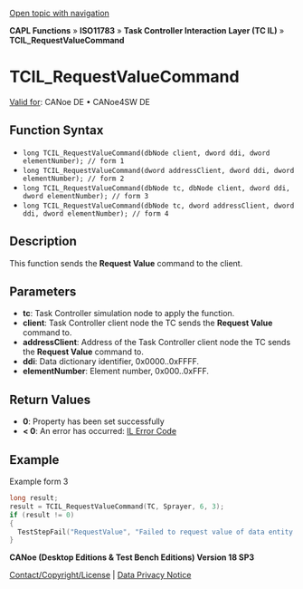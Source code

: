 [Open topic with navigation](../../../../../../CANoeDEFamily.htm#Topics/CAPLFunctions/ISO11783/ISOInteractionLayerTC/Functions/CAPLfunctionIso11783TCILRequestValueCommand.md)

**CAPL Functions** » **ISO11783** » **Task Controller Interaction Layer (TC IL)** » **TCIL_RequestValueCommand**

# TCIL_RequestValueCommand

[Valid for](../../../../Shared/FeatureAvailability.md): CANoe DE • CANoe4SW DE

## Function Syntax

- `long TCIL_RequestValueCommand(dbNode client, dword ddi, dword elementNumber); // form 1`
- `long TCIL_RequestValueCommand(dword addressClient, dword ddi, dword elementNumber); // form 2`
- `long TCIL_RequestValueCommand(dbNode tc, dbNode client, dword ddi, dword elementNumber); // form 3`
- `long TCIL_RequestValueCommand(dbNode tc, dword addressClient, dword ddi, dword elementNumber); // form 4`

## Description

This function sends the **Request Value** command to the client.

## Parameters

- **tc**: Task Controller simulation node to apply the function.
- **client**: Task Controller client node the TC sends the **Request Value** command to.
- **addressClient**: Address of the Task Controller client node the TC sends the **Request Value** command to.
- **ddi**: Data dictionary identifier, 0x0000..0xFFFF.
- **elementNumber**: Element number, 0x000..0xFFF.

## Return Values

- **0**: Property has been set successfully
- **< 0**: An error has occurred: [IL Error Code](../../../CAPLfunctionsISOj1939ErrorCodes.md)

## Example

Example form 3

```c
long result;
result = TCIL_RequestValueCommand(TC, Sprayer, 6, 3);
if (result != 0)
{
  TestStepFail("RequestValue", "Failed to request value of data entity (DDI 6 , element number 1). Error %i", result);
}
```

**CANoe (Desktop Editions & Test Bench Editions) Version 18 SP3**

[Contact/Copyright/License](../../../../Shared/ContactCopyrightLicense.md) | [Data Privacy Notice](https://www.vector.com/int/en/company/get-info/privacy-policy/)
